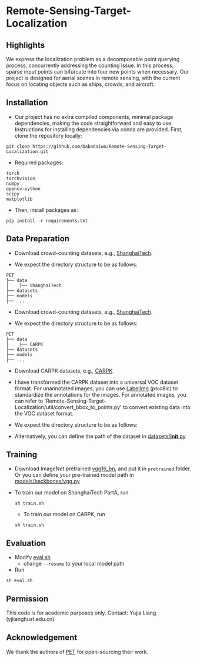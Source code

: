 # Remote-Sensing-Target-Localization


## Highlights


We express the localization problem as a decomposable point querying process, concurrently addressing the counting issue. In this process, sparse input points can bifurcate into four new points when necessary. Our project is designed for aerial scenes in remote sensing, with the current focus on locating objects such as ships, crowds, and aircraft.

  

## Installation

- Our project has no extra compiled components, minimal package dependencies, making the code straightforward and easy to use. Instructions for installing dependencies via conda are provided. First, clone the repository locally:
  
```
git clone https://github.com/babadaiwo/Remote-Sensing-Target-Localization.git
```
- Required packages:
  
```
torch
torchvision
numpy
opencv-python
scipy
matplotlib
```

- Then, install packages as:

```
pip install -r requirements.txt
```


## Data Preparation

- Download crowd-counting datasets, e.g., [ShanghaiTech](https://github.com/desenzhou/ShanghaiTechDataset).
  
- We expect the directory structure to be as follows:
  

```
PET
├── data
│    ├── ShanghaiTech
├── datasets
├── models
├── ...
```

- Download crowd-counting datasets, e.g., [ShanghaiTech](https://github.com/desenzhou/ShanghaiTechDataset).
  
- We expect the directory structure to be as follows:
  

```
PET
├── data
│    ├── CARPK
├── datasets
├── models
├── ...
```


- Download CARPK datasets, e.g., [CARPK](https://github.com/babadaiwo/CARPK.git).
- I have transformed the CARPK dataset into a universal VOC dataset format. For unannotated images, you can use [LabelImg](https://pan.baidu.com/s/1hB-WxbBhhRDVYOBs7h961w) (ps:c8lc) to standardize the annotations for the images. For annotated images, you can refer to 'Remote-Sensing-Target-Localization/util/convert_bbox_to_points.py' to convert existing data into the VOC dataset format.
  
- We expect the directory structure to be as follows:

- Alternatively, you can define the path of the dataset in [datasets/__init__.py](datasets/__init__.py)


## Training

- Download ImageNet pretrained [vgg16_bn](https://download.pytorch.org/models/vgg16_bn-6c64b313.pth), and put it in ```pretrained``` folder. Or you can define your pre-trained model path in [models/backbones/vgg.py](models/backbones/vgg.py)
  

- To train our model on ShanghaiTech PartA, run
  
  ```
  sh train.sh
  ```

  - To train our model on CARPK, run
  
  ```
  sh train.sh
  ```
  

## Evaluation

- Modify [eval.sh](eval.sh)
  - change ```--resume``` to your local model path
- Run

```
sh eval.sh
```




## Permission

This code is for academic purposes only. Contact: Yujia Liang (yjlianghust.edu.cn)


## Acknowledgement

We thank the authors of [PET](https://github.com/cxliu0/PET) for open-sourcing their work.


